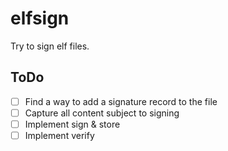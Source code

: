 # elfsign

Try to sign elf files.

## ToDo

* [ ] Find a way to add a signature record to the file
* [ ] Capture all content subject to signing
* [ ] Implement sign & store
* [ ] Implement verify
